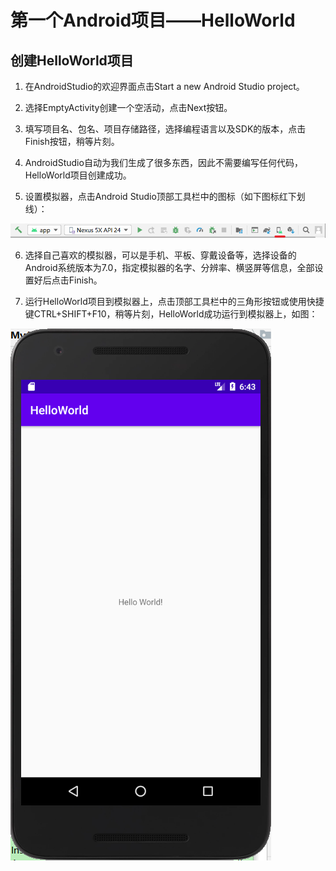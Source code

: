 # 第一个Android项目——HelloWorld  

## 创建HelloWorld项目  

1. 在AndroidStudio的欢迎界面点击Start a new Android Studio project。    

2. 选择EmptyActivity创建一个空活动，点击Next按钮。

3. 填写项目名、包名、项目存储路径，选择编程语言以及SDK的版本，点击Finish按钮，稍等片刻。  

4. AndroidStudio自动为我们生成了很多东西，因此不需要编写任何代码，HelloWorld项目创建成功。

5. 设置模拟器，点击Android Studio顶部工具栏中的图标（如下图标红下划线）：  

![Alt text](img/helloworld2.png)

6. 选择自己喜欢的模拟器，可以是手机、平板、穿戴设备等，选择设备的Android系统版本为7.0，指定模拟器的名字、分辨率、横竖屏等信息，全部设置好后点击Finish。  

7. 运行HelloWorld项目到模拟器上，点击顶部工具栏中的三角形按钮或使用快捷键CTRL+SHIFT+F10，稍等片刻，HelloWorld成功运行到模拟器上，如图：  

![Alt text](img/helloworld1.png)  



